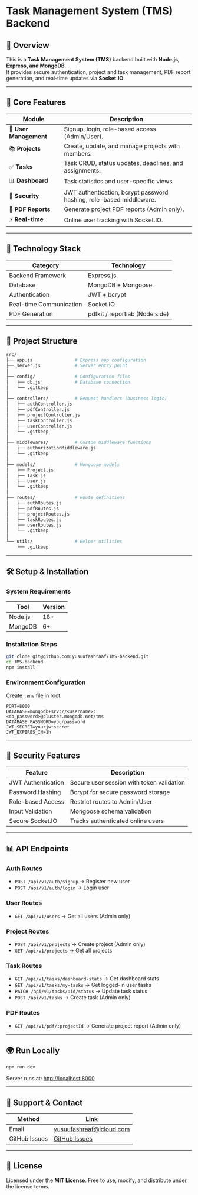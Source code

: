 # Task Management System (TMS) Backend

## 🌟 Overview

This is a **Task Management System (TMS)** backend built with **Node.js, Express, and MongoDB**.  
It provides secure authentication, project and task management, PDF report generation, and real-time updates via **Socket.IO**.

---

## 🚀 Core Features

| Module                 | Description                                                         |
| ---------------------- | ------------------------------------------------------------------- |
| 👤 **User Management** | Signup, login, role-based access (Admin/User).                      |
| 📚 **Projects**        | Create, update, and manage projects with members.                   |
| ✅ **Tasks**           | Task CRUD, status updates, deadlines, and assignments.              |
| 📊 **Dashboard**       | Task statistics and user-specific views.                            |
| 🔐 **Security**        | JWT authentication, bcrypt password hashing, role-based middleware. |
| 📄 **PDF Reports**     | Generate project PDF reports (Admin only).                          |
| ⚡ **Real-time**       | Online user tracking with Socket.IO.                                |

---

## 🧱 Technology Stack

| Category                | Technology                     |
| ----------------------- | ------------------------------ |
| Backend Framework       | Express.js                     |
| Database                | MongoDB + Mongoose             |
| Authentication          | JWT + bcrypt                   |
| Real-time Communication | Socket.IO                      |
| PDF Generation          | pdfkit / reportlab (Node side) |

---

## 📁 Project Structure

```bash
src/
├── app.js                # Express app configuration
├── server.js             # Server entry point
│
├── config/               # Configuration files
│   ├── db.js             # Database connection
│   └── .gitkeep
│
├── controllers/          # Request handlers (business logic)
│   ├── authController.js
│   ├── pdfController.js
│   ├── projectController.js
│   ├── taskController.js
│   ├── userController.js
│   └── .gitkeep
│
├── middlewares/          # Custom middleware functions
│   ├── authorizationMiddleware.js
│   └── .gitkeep
│
├── models/               # Mongoose models
│   ├── Project.js
│   ├── Task.js
│   ├── User.js
│   └── .gitkeep
│
├── routes/               # Route definitions
│   ├── authRoutes.js
│   ├── pdfRoutes.js
│   ├── projectRoutes.js
│   ├── taskRoutes.js
│   ├── userRoutes.js
│   └── .gitkeep
│
└── utils/                # Helper utilities
    └── .gitkeep
```

---

## 🛠️ Setup & Installation

### System Requirements

| Tool    | Version |
| ------- | ------- |
| Node.js | 18+     |
| MongoDB | 6+      |

### Installation Steps

```bash
git clone git@github.com:yusuufashraaf/TMS-backend.git
cd TMS-backend
npm install
```

### Environment Configuration

Create `.env` file in root:

```env
PORT=8000
DATABASE=mongodb+srv://<username>:<db_password>@cluster.mongodb.net/tms
DATABASE_PASSWORD=yourpassword
JWT_SECRET=yourjwtsecret
JWT_EXPIRES_IN=1h
```

---

## 🔐 Security Features

| Feature            | Description                               |
| ------------------ | ----------------------------------------- |
| JWT Authentication | Secure user session with token validation |
| Password Hashing   | Bcrypt for secure password storage        |
| Role-based Access  | Restrict routes to Admin/User             |
| Input Validation   | Mongoose schema validation                |
| Secure Socket.IO   | Tracks authenticated online users         |

---

## 📊 API Endpoints

### Auth Routes

- `POST /api/v1/auth/signup` → Register new user
- `POST /api/v1/auth/login` → Login user

### User Routes

- `GET /api/v1/users` → Get all users (Admin only)

### Project Routes

- `POST /api/v1/projects` → Create project (Admin only)
- `GET /api/v1/projects` → Get all projects

### Task Routes

- `GET /api/v1/tasks/dashboard-stats` → Get dashboard stats
- `GET /api/v1/tasks/my-tasks` → Get logged-in user tasks
- `PATCH /api/v1/tasks/:id/status` → Update task status
- `POST /api/v1/tasks` → Create task (Admin only)

### PDF Routes

- `GET /api/v1/pdf/:projectId` → Generate project report (Admin only)

---

## 🌍 Run Locally

```bash
npm run dev
```

Server runs at: [http://localhost:8000](http://localhost:8000)

---

## 📩 Support & Contact

| Method        | Link                                                                 |
| ------------- | -------------------------------------------------------------------- |
| Email         | yusuufashraaf@icloud.com                                             |
| GitHub Issues | [GitHub Issues](https://github.com/yusuufashraaf/TMS-backend/issues) |

---

## 📄 License

Licensed under the **MIT License**. Free to use, modify, and distribute under the license terms.
